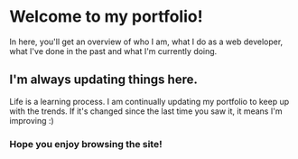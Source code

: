 # Welcome to my portfolio!

In here, you'll get an overview of who I am, what I do as a web developer, what I've done in the past and what I'm currently doing.

## I'm always updating things here.

Life is a learning process. I am continually updating my portfolio to keep up with the trends. If it's changed since the last time you saw it, it means I'm improving :)

### Hope you enjoy browsing the site!

